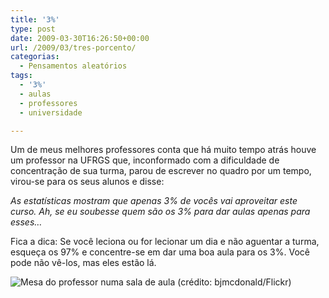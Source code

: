 ```yaml
---
title: '3%'
type: post
date: 2009-03-30T16:26:50+00:00
url: /2009/03/tres-porcento/
categorias:
  - Pensamentos aleatórios
tags:
  - '3%'
  - aulas
  - professores
  - universidade

---
```

Um de meus melhores professores conta que há muito tempo atrás houve um professor na UFRGS que, inconformado com a dificuldade de concentração de sua turma, parou de escrever no quadro por um tempo, virou-se para os seus alunos e disse:

_As estatísticas mostram que apenas 3% de vocês vai aproveitar este curso. Ah, se eu soubesse quem são os 3% para dar aulas apenas para esses…_

Fica a dica: Se você leciona ou for lecionar um dia e não aguentar a turma, esqueça os 97% e concentre-se em dar uma boa aula para os 3%. Você pode não vê-los, mas eles estão lá.

![Mesa do professor numa sala de aula (crédito: bjmcdonald/Flickr)](https://farm4.static.flickr.com/3387/3177438373_b2ca42713f.jpg)
